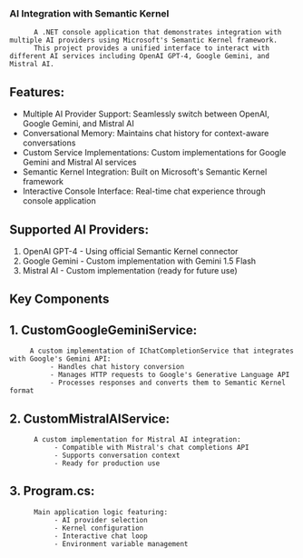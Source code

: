 ### AI Integration with Semantic Kernel
          A .NET console application that demonstrates integration with multiple AI providers using Microsoft's Semantic Kernel framework. 
          This project provides a unified interface to interact with different AI services including OpenAI GPT-4, Google Gemini, and Mistral AI.


## Features:
  - Multiple AI Provider Support: Seamlessly switch between OpenAI, Google Gemini, and Mistral AI
  - Conversational Memory: Maintains chat history for context-aware conversations
  - Custom Service Implementations: Custom implementations for Google Gemini and Mistral AI services
  - Semantic Kernel Integration: Built on Microsoft's Semantic Kernel framework
  - Interactive Console Interface: Real-time chat experience through console application


## Supported AI Providers:
   1. OpenAI GPT-4 - Using official Semantic Kernel connector
   2. Google Gemini - Custom implementation with Gemini 1.5 Flash
   3. Mistral AI - Custom implementation (ready for future use)


## Key Components
   ## 1. CustomGoogleGeminiService:
         A custom implementation of IChatCompletionService that integrates with Google's Gemini API:
              - Handles chat history conversion
              - Manages HTTP requests to Google's Generative Language API
              - Processes responses and converts them to Semantic Kernel format 

   ## 2. CustomMistralAIService:
          A custom implementation for Mistral AI integration:
               - Compatible with Mistral's chat completions API
               - Supports conversation context
               - Ready for production use

   ## 3. Program.cs:
          Main application logic featuring:
               - AI provider selection
               - Kernel configuration
               - Interactive chat loop
               - Environment variable management
          
